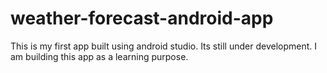 # weather-forecast-android-app
This is my first app built using android studio. Its still under development. I am building this app as a learning purpose.
